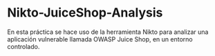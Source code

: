 # Nikto-JuiceShop-Analysis
En esta práctica se hace uso de la herramienta Nikto para analizar una aplicación vulnerable llamada OWASP Juice Shop, en un entorno controlado.
